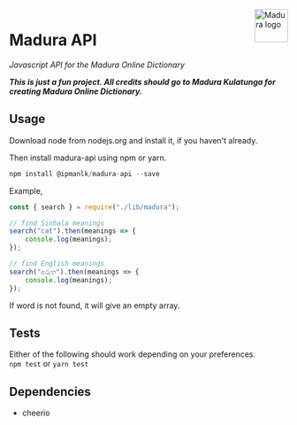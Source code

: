 <a href="https://www.maduraonline.com/">
    <img src="https://i.imgur.com/aan4Rtl.png" alt="Madura logo" title="Madura" align="right" height="60" />
</a>

# Madura API
_Javascript API for the Madura Online Dictionary_

*__This is just a fun project. All credits should go to Madura Kulatunga for creating Madura Online Dictionary.__*

## Usage

Download node from nodejs.org and install it, if you haven't already.

Then install madura-api using npm or yarn.

```javascript
npm install @ipmanlk/madura-api --save
```

Example,

```javascript
const { search } = require("./lib/madura");

// find Sinhala meanings
search("cat").then(meanings => {
    console.log(meanings);
});

// find English meanings
search("අරුත").then(meanings => {
    console.log(meanings);
});
```
If word is not found, it will give an empty array.

## Tests
Either of the following should work depending on your preferences.
<br />
`npm test`
or 
`yarn test`

## Dependencies
- cheerio